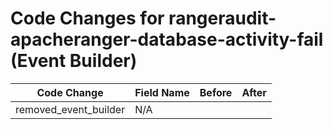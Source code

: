 # Code Changes for rangeraudit-apacheranger-database-activity-fail (Event Builder)

| Code Change | Field Name | Before | After |
|-------------|------------|--------|-------|
| removed_event_builder | N/A |  |  |